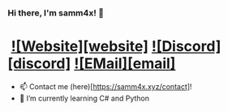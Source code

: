 ### Hi there, I'm samm4x! 👋
# ​ [![Website][website]](https://samm4x.xyz) [![Discord][discord]](https://discord.gg/AHx8afY) [![EMail][email]](mailto:hello@samm4x.xyz)

- 📫 Contact me (here)[https://samm4x.xyz/contact]!
- 🌱 I’m currently learning C# and Python
